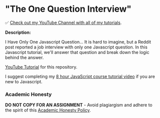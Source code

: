 # "The One Question Interview"

✅ [Check out my YouTube Channel with all of my tutorials](https://www.youtube.com/DaveGrayTeachesCode).

**Description:**

I Have Only One Javascript Question... It is hard to imagine, but a Reddit post reported a job interview with only one Javascript question. In this Javascript tutorial, we'll answer that question and break down the logic behind the answer. 

[YouTube Tutorial](https://youtu.be/Jm4TbtO8-ko) for this repository.

I suggest completing my [8 hour JavaScript course tutorial video](https://youtu.be/EfAl9bwzVZk) if you are new to Javascript.

### Academic Honesty

**DO NOT COPY FOR AN ASSIGNMENT** - Avoid plagiargism and adhere to the spirit of this [Academic Honesty Policy](https://www.freecodecamp.org/news/academic-honesty-policy/).
